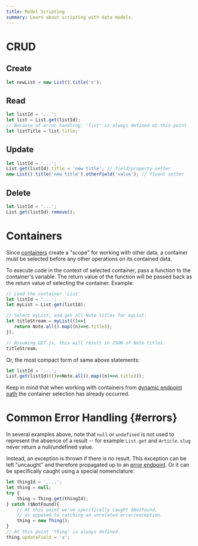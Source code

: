 ```yaml
---
title: Model Scripting
summary: Learn about scripting with data models.
---
```


# CRUD

## Create

```javascript
let newList = new List().title('x');
```

## Read

```javascript
let listId = '...';
let list = List.get(listId);
// Because of error handling, 'list' is always defined at this point
let listTitle = list.title;
```

## Update

```javascript
let listId = '...';
List.get(listId).title = 'new title'; // field/property setter
new List().title('new title').otherField('value'); // fluent setter
```

## Delete

```javascript
let listId = '...';
List.get(listId).remove();
```
        
# Containers

Since [containers](/🗄/Article/models/containers.md) create a "scope" for
working with other data, a container must be selected
before any other operations on its contained data.

To execute code in the context of selected container, pass a function
to the container's variable.  The return value of the function
will be passed back as the return value of selecting the container.
Example:

```javascript
// Load the container 'List'
let listId = '...';
let myList = List.get(listId);

// Select myList, and get all Note titles for myList:
let titleStream = myList(()=>{
   return Note.all().map((n)=>n.title));
});

// Assuming GET.js, this will result in JSON of Note titles:
titleStream;
```

Or, the most compact form of same above statements:

```javascript
let listId = '...';
List.get(listId)(()=>Note.all().map((n)=>n.title)));
```

Keep in mind that when working with containers from 
[dynamic endpoint path](/🗄/Article/endpoints/dynamic.md)
the container selection has already occurred.

# Common Error Handling {#errors}

In several examples above, note that `null` or `undefined`
is not used to represent the absence of a result -- for example `List.get` and
`Article.slug` never return a null/undefined value.

Instead, an exception is thrown if there is no result.  This exception can be left "uncaught"
and therefore propagated up to an [error endpoint](/🗄/Article/endpoints/errors.md).
Or it can be specifically caught using a special nomenclature:

```javascript
let thingId = '....';
let thing = null;
try {
    thing = Thing.get(thingId);
} catch ($NotFound){
    // At this point we've specifically caught $NotFound,
    // as opposed to catching an unrelated error/exception.
    thing = new Thing();
}
// At this point 'thing' is always defined.
thing.updateField = 'x';
```